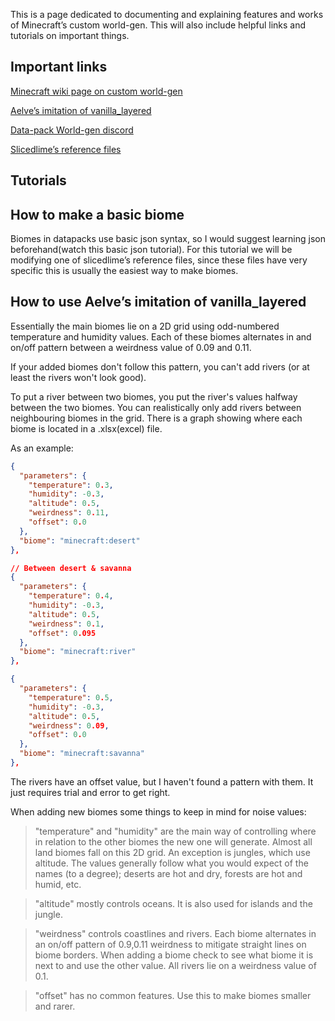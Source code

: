 This is a page dedicated to documenting and explaining features and works of Minecraft’s custom world-gen. This will also include helpful links and tutorials on important things.
## Important links
[Minecraft wiki page on custom world-gen](https://minecraft.gamepedia.com/Custom_world_generation)

[Aelve’s imitation of vanilla_layered](https://www.planetminecraft.com/data-pack/imitation-of-vanilla-layered-with-multi-noise-experimental/)

[Data-pack World-gen discord](https://discord.gg/J49Rwnz)

[Slicedlime’s reference files](https://github.com/slicedlime/examples)


## Tutorials

## How to make a basic biome
Biomes in datapacks use basic json syntax, so I would suggest learning json beforehand(watch this basic json tutorial). 
For this tutorial we will be modifying one of slicedlime’s reference files, since these files have very specific  this is usually the easiest way to make biomes. 
## How to use Aelve’s imitation of vanilla_layered
Essentially the main biomes lie on a 2D grid using odd-numbered temperature and humidity values. Each of these biomes alternates in and on/off pattern between a weirdness value of 0.09 and 0.11. 

If your added biomes don't follow this pattern, you can't add rivers (or at least the rivers won't look good).

To put a river between two biomes, you put the river's values halfway between the two biomes. You can realistically only add rivers between neighbouring biomes in the grid. There is a graph showing where each biome is located in a .xlsx(excel) file.

As an example:
```json
{
  "parameters": {
    "temperature": 0.3,
    "humidity": -0.3,
    "altitude": 0.5,
    "weirdness": 0.11,
    "offset": 0.0
  },
  "biome": "minecraft:desert"
},

// Between desert & savanna
{
  "parameters": {
    "temperature": 0.4,
    "humidity": -0.3,
    "altitude": 0.5,
    "weirdness": 0.1,
    "offset": 0.095
  },
  "biome": "minecraft:river"
},

{
  "parameters": {
    "temperature": 0.5,
    "humidity": -0.3,
    "altitude": 0.5,
    "weirdness": 0.09,
    "offset": 0.0
  },
  "biome": "minecraft:savanna"
},
```
The rivers have an offset value, but I haven't found a pattern with them. It just requires trial and error to get right.

When adding new biomes some things to keep in mind for noise values:

> "temperature" and "humidity" are the main way of controlling where in relation to the other biomes the new one will generate. Almost all land biomes fall on this 2D grid. An exception is jungles, which use altitude. The values generally follow what you would expect of the names (to a degree); deserts are hot and dry, forests are hot and humid, etc.

> "altitude" mostly controls oceans. It is also used for islands and the jungle.

> "weirdness" controls coastlines and rivers. Each biome alternates in an on/off pattern of 0.9,0.11 weirdness to mitigate straight lines on biome borders. When adding a biome check to see what biome it is next to and use the other value. All rivers lie on a weirdness value of 0.1.

>"offset" has no common features. Use this to make biomes smaller and rarer.



